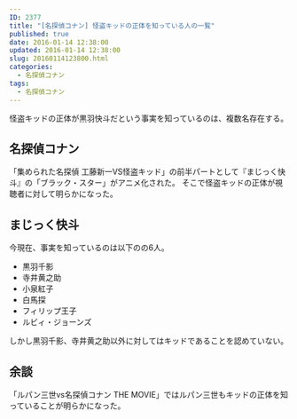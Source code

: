 ```yaml
---
ID: 2377
title: "[名探偵コナン] 怪盗キッドの正体を知っている人の一覧"
published: true
date: 2016-01-14 12:38:00
updated: 2016-01-14 12:38:00
slug: 20160114123800.html
categories:
  - 名探偵コナン
tags:
  - 名探偵コナン
---
```


怪盗キッドの正体が黒羽快斗だという事実を知っているのは、複数名存在する。

<!--more-->
<h2>名探偵コナン</h2>
「集められた名探偵 工藤新一VS怪盗キッド」の前半パートとして『まじっく快斗』の「ブラック・スター」がアニメ化された。
そこで怪盗キッドの正体が視聴者に対して明らかになった。

<h2>まじっく快斗</h2>
今現在、事実を知っているのは以下のの6人。

<ul>
  <li>黒羽千影</li>
  <li>寺井黄之助</li>
  <li>小泉紅子</li>
  <li>白馬探</li>
  <li>フィリップ王子</li>
  <li>ルビィ・ジョーンズ</li>
</ul>

しかし黒羽千影、寺井黄之助以外に対してはキッドであることを認めていない。

<h2>余談</h2>
「ルパン三世vs名探偵コナン THE MOVIE」ではルパン三世もキッドの正体を知っていることが明らかになった。
